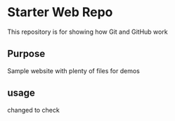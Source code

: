 # Starter Web Repo

This repository is for showing how Git and GitHub work

## Purpose

Sample website with plenty of files for demos 


## usage

changed to check 